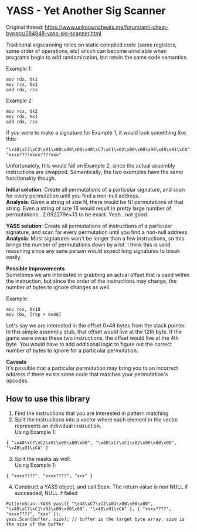 # YASS - Yet Another Sig Scanner


Original thread: https://www.unknowncheats.me/forum/anti-cheat-bypass/284848-yass-sig-scanner.html

Traditional sigscanning relies on static compiled code (same registers, same order of operations, etc) which can become unreliable when programs begin to add randomization, but retain the same code semantics.

Example 1: 
```
mov rdx, 0x1
mov rcx, 0x2
add rdx, rcx
```
Example 2:
```
mov rcx, 0x2
mov rdx, 0x1
add rdx, rcx
```
If you were to make a signature for Example 1, it would look something like this:
```
"\x48\xC7\xC2\x01\x00\x00\x00\x48\xC7\xC1\x02\x00\x00\x00\x48\x01\xCA", "xxxx????xxxx????xxx"
```
Unfortunately, this would fail on Example 2, since the actual assembly instructions are swapped. Semantically, the two examples have the same functionality though.

**Initial solution**: Create all permutations of a particular signature, and scan for every permutation until you find a non-null address. <br>
**Analysis**: Given a string of size N, there would be N! permutations of that string. Even a string of size 16 would result in pretty large number of permutations...2.092279e+13 to be exact. Yeah...not good. 

**YASS solution**: Create all permutations of instructions of a particular signature, and scan for every permutation until you find a non-null address. <br>
**Analysis**: Most signatures won't be longer than a few instructions, so this brings the number of permutations down by a lot. I think this is valid reasoning since any sane person would expect long signatures to break easily.

**Possible Improvements** <br>
Sometimes we are interested in grabbing an actual offset that is used within the instruction, but since the order of the instructions may change, the number of bytes to ignore changes as well.

Example:
```
mov rcx, 0x10
mov rbx, [rsp + 0x48]
```
Let's say we are interested in the offset 0x48 bytes from the stack pointer. In this simple assembly stub, that offset would live at the 12th byte. If the game were swap these two instructions, the offset would live at the 4th byte. You would have to add additional logic to figure out the correct number of bytes to ignore for a particular permutation.

**Caveats** <br>
It's possible that a particular permutation may bring you to an incorrect address if there exists some code that matches your permutation's opcodes. 

## How to use this library
1. Find the instructions that you are interested in pattern matching
2. Split the instructions into a vector where each element in the vector represents an individual instruction. <br>
Using Example 1: <br>
```
{ "\x48\xC7\xC2\x01\x00\x00\x00", "\x48\xC7\xC1\x02\x00\x00\x00", "\x48\x01\xCA" }
```
3. Split the masks as well. <br>
Using Example 1: <br>
```
{ "xxxx????", "xxxx????", "xxx" }
```
4. Construct a YASS object, and call Scan. The return value is non NULL if succeeded, NULL if failed
```
PatternScan::YASS yass({ "\x48\xC7\xC2\x01\x00\x00\x00", "\x48\xC7\xC1\x02\x00\x00\x00", "\x48\x01\xCA" }, { "xxxx????", "xxxx????", "xxx" });
yass.Scan(buffer, size); // buffer is the target byte array, size is the size of the buffer
```
